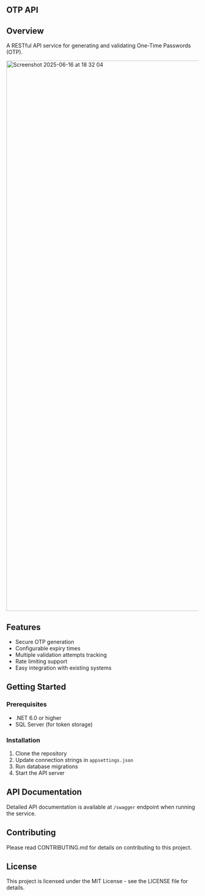 
## OTP API
## Overview
A RESTful API service for generating and validating One-Time Passwords (OTP).

<img width="1440" alt="Screenshot 2025-06-16 at 18 32 04" src="https://github.com/user-attachments/assets/70fa2f23-8e55-4922-9fba-bb1a017705d1" />


## Features
- Secure OTP generation
- Configurable expiry times
- Multiple validation attempts tracking
- Rate limiting support
- Easy integration with existing systems

## Getting Started
### Prerequisites
- .NET 6.0 or higher
- SQL Server (for token storage)

### Installation
1. Clone the repository
2. Update connection strings in `appsettings.json`
3. Run database migrations
4. Start the API server

## API Documentation
Detailed API documentation is available at `/swagger` endpoint when running the service.

## Contributing
Please read CONTRIBUTING.md for details on contributing to this project.

## License
This project is licensed under the MIT License - see the LICENSE file for details.
